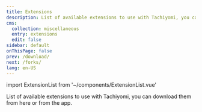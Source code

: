 ```yaml
---
title: Extensions
description: List of available extensions to use with Tachiyomi, you can download them from here or from the app.
cms:
  collection: miscellaneous
  entry: extensions
  edit: false
sidebar: default
onThisPage: false
prev: /download/
next: /forks/
lang: en-US
---
```


import ExtensionList from '~/components/ExtensionList.vue'

List of available extensions to use with Tachiyomi, you can download them from here or from the app.

<ExtensionList />
